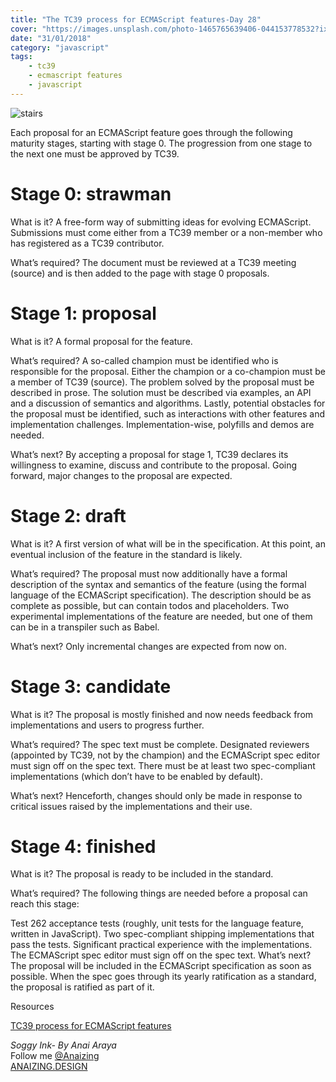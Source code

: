 ```yaml
---
title: "The TC39 process for ECMAScript features-Day 28"
cover: "https://images.unsplash.com/photo-1465765639406-044153778532?ixlib=rb-0.3.5&ixid=eyJhcHBfaWQiOjEyMDd9&s=c43bc938c4abd051a81ba80a5a2d0e60&auto=format&fit=crop&w=1500&q=80"
date: "31/01/2018"
category: "javascript"
tags:
    - tc39
    - ecmascript features
    - javascript
---
```


![stairs](https://images.unsplash.com/photo-1465765639406-044153778532?ixlib=rb-0.3.5&ixid=eyJhcHBfaWQiOjEyMDd9&s=c43bc938c4abd051a81ba80a5a2d0e60&auto=format&fit=crop&w=1500&q=80)

Each proposal for an ECMAScript feature goes through the following maturity stages, starting with stage 0. The progression from one stage to the next one must be approved by TC39.

# Stage 0: strawman

What is it? A free-form way of submitting ideas for evolving ECMAScript. Submissions must come either from a TC39 member or a non-member who has registered as a TC39 contributor.

What’s required? The document must be reviewed at a TC39 meeting (source) and is then added to the page with stage 0 proposals.

# Stage 1: proposal

What is it? A formal proposal for the feature.

What’s required? A so-called champion must be identified who is responsible for the proposal. Either the champion or a co-champion must be a member of TC39 (source). The problem solved by the proposal must be described in prose. The solution must be described via examples, an API and a discussion of semantics and algorithms. Lastly, potential obstacles for the proposal must be identified, such as interactions with other features and implementation challenges. Implementation-wise, polyfills and demos are needed.

What’s next? By accepting a proposal for stage 1, TC39 declares its willingness to examine, discuss and contribute to the proposal. Going forward, major changes to the proposal are expected.

# Stage 2: draft  

What is it? A first version of what will be in the specification. At this point, an eventual inclusion of the feature in the standard is likely.

What’s required? The proposal must now additionally have a formal description of the syntax and semantics of the feature (using the formal language of the ECMAScript specification). The description should be as complete as possible, but can contain todos and placeholders. Two experimental implementations of the feature are needed, but one of them can be in a transpiler such as Babel.

What’s next? Only incremental changes are expected from now on.

# Stage 3: candidate  

What is it? The proposal is mostly finished and now needs feedback from implementations and users to progress further.

What’s required? The spec text must be complete. Designated reviewers (appointed by TC39, not by the champion) and the ECMAScript spec editor must sign off on the spec text. There must be at least two spec-compliant implementations (which don’t have to be enabled by default).

What’s next? Henceforth, changes should only be made in response to critical issues raised by the implementations and their use.

# Stage 4: finished  

What is it? The proposal is ready to be included in the standard.

What’s required? The following things are needed before a proposal can reach this stage:

Test 262 acceptance tests (roughly, unit tests for the language feature, written in JavaScript).
Two spec-compliant shipping implementations that pass the tests.
Significant practical experience with the implementations.
The ECMAScript spec editor must sign off on the spec text.
What’s next? The proposal will be included in the ECMAScript specification as soon as possible. When the spec goes through its yearly ratification as a standard, the proposal is ratified as part of it.

Resources

[TC39 process for ECMAScript features](http://2ality.com/2015/11/tc39-process.html)

_Soggy Ink- By Anai Araya_<br>
Follow me [@Anaizing](https://twitter.com/Anaizing) <br>
[ANAIZING.DESIGN](http://anaizing.design/)
